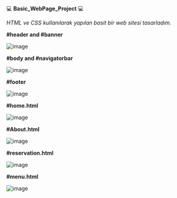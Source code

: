 💻 <b>Basic_WebPage_Project</b> 💻

<i>HTML ve CSS kullanılarak yapılan basit bir web sitesi tasarladım.</i>

<b>#header and #banner</b>

![image](https://user-images.githubusercontent.com/117301486/233155055-185d8b0b-5daf-45a0-abc9-513746a54896.png)

<b>#body and #navigatorbar</b>

![image](https://user-images.githubusercontent.com/117301486/233155199-cdb28feb-372c-4df0-ae8f-ddcf6414593e.png)

<b>#footer</b>

![image](https://user-images.githubusercontent.com/117301486/233155602-97cce27d-660f-4fda-9c32-afa18f146f40.png)


<b>#home.html</b>

![image](https://user-images.githubusercontent.com/117301486/233158293-5de8d876-0700-4af2-8aa9-4472c48b8113.png)


<b>#About.html</b>

![image](https://user-images.githubusercontent.com/117301486/233155683-0325288a-4597-4a49-b061-813cd31686c7.png)

<b>#reservation.html</b>

![image](https://user-images.githubusercontent.com/117301486/233157902-b86d0673-28f2-4d1e-8898-a316147a11b8.png)

<b>#menu.html</b>

![image](https://user-images.githubusercontent.com/117301486/233158130-f1918ac0-9ab8-4ca8-834c-b1ae983a9824.png)





